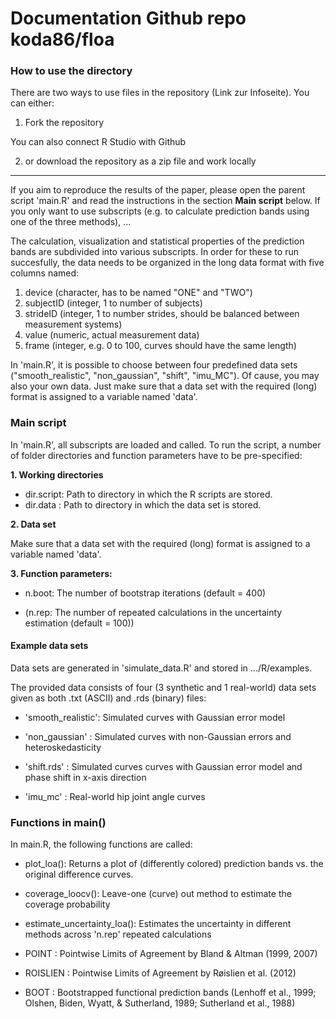 # Documentation Github repo koda86/floa

### How to use the directory

There are two ways to use files in the repository (Link zur Infoseite). You can either:

1. Fork the repository

You can also connect R Studio with Github

2. or download the repository as a zip file and work locally

---

If you aim to reproduce the results of the paper, please open the parent script 'main.R' and read the instructions in the section **Main script** below. If you only want to use subscripts (e.g. to calculate prediction bands using one of the three methods), ...

The calculation, visualization and statistical properties of the prediction bands are subdivided into various subscripts. In order for these to run succesfully, the data needs to be organized in the long data format with five columns named:

1. device (character, has to be named "ONE" and "TWO")
2. subjectID (integer, 1 to number of subjects)
3. strideID (integer, 1 to number strides, should be balanced between measurement systems)
4. value (numeric, actual measurement data)
5. frame (integer, e.g. 0 to 100, curves should have the same length)

In 'main.R', it is possible to choose between four predefined data sets ("smooth_realistic", "non_gaussian", "shift", "imu_MC"). Of cause, you may also your own data. Just make sure that a data set with the required (long) format is assigned to a variable named 'data'.

### Main script

In 'main.R', all subscripts are loaded and called. To run the script, a number of folder directories and function parameters have to be pre-specified:

**1. Working directories**

- dir.script: Path to directory in which the R scripts are stored.
- dir.data : Path to directory in which the data set is stored.

**2. Data set**

Make sure that a data set with the required (long) format is assigned to a variable named 'data'.

**3. Function parameters:**

- n.boot: The number of bootstrap iterations (default = 400)

- (n.rep: The number of repeated calculations in the uncertainty estimation (default = 100))


#### Example data sets

Data sets are generated in 'simulate_data.R' and stored in .../R/examples.

The provided data consists of four (3 synthetic and 1 real-world) data sets given as both .txt (ASCII) and .rds (binary) files:

- 'smooth_realistic': Simulated curves with Gaussian error model

- 'non_gaussian'    : Simulated curves with non-Gaussian errors and heteroskedasticity

- 'shift.rds'       : Simulated curves curves with Gaussian error model and phase shift in x-axis direction

- 'imu_mc'          : Real-world hip joint angle curves


### Functions in main()

In main.R, the following functions are called:

- plot_loa(): Returns a plot of (differently colored) prediction bands vs. the original difference curves.

- coverage_loocv(): Leave-one (curve) out method to estimate the coverage probability

- estimate_uncertainty_loa(): Estimates the uncertainty in different methods across 'n.rep' repeated calculations


- POINT : Pointwise Limits of Agreement by Bland & Altman (1999, 2007)
- ROISLIEN : Pointwise Limits of Agreement by Røislien et al. (2012)
- BOOT : Bootstrapped functional prediction bands (Lenhoff et al., 1999; Olshen, Biden, Wyatt, & Sutherland, 1989; Sutherland et al., 1988)

<!---
### Flowchart

```{=html}
<div id="htmlwidget-f84af788624b61ab0729" style="width:672px;height:480px;" class="grViz html-widget"></div>
<script type="application/json" data-for="htmlwidget-f84af788624b61ab0729">{"x":{"diagram":"digraph flowchart {\n\n      # node definitions with substituted label text\n      node [fontname = Helvetica, shape = rectangle]\n      \n      tab1 [label = \"Time normalize curves of IMU - MC\"]\n      tab2 [label = \"Create difference curves IMU - MC\"]\n      tab3 [label = \"Convert difference curves to function data objects using Fourier series\"]\n      tab4 [label = \"floa_rcb \"]\n      tab5 [label = \"FLOAboot_2SD \"]\n      tab6 [label = \"floa_point\"]\n      tab7 [label = \"First stage:\n draw_clusters\n All strides from 11 subjects (randomly permuted)\n are drawn with replacement\"]\n      tab8 [label = \"Functional mean for each cluster\"]\n      tab9 [label = \"Second stage:\n Repeat the first stage 1000 times\"]\n      tab10 [label = \"Quantile\"]\n\n      # edge definitions with the node IDs\n      tab1 -> tab2\n      tab2 -> tab3\n      tab3 -> tab4\n      tab3 -> tab5\n      tab3 -> tab6\n      tab4 -> tab7\n      tab7 -> tab8\n      tab8 -> tab9\n      tab9 -> tab10\n      }","config":{"engine":"dot","options":null}},"evals":[],"jsHooks":[]}</script>
```
--->
